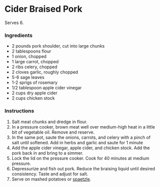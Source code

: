 # Cider Braised Pork

Serves 6.

### Ingredients

- 2 pounds pork shoulder, cut into large chunks
- 2 tablespoons flour
- 1 onion, chopped
- 1 large carrot, chopped
- 2 ribs celery, chopped
- 2 cloves garlic, roughly chopped
- 5-6 sage leaves
- 1-2 sprigs of rosemary
- 1/2 tablespoon apple cider vinegar
- 2 cups dry apple cider
- 2 cups chicken stock

### Instructions

1. Salt meat chunks and dredge in flour.
2. In a pressure cooker, brown meat well over medium-high heat in a little bit of vegetable oil. Remove and reserve.
3. In the same pot, saute the onions, carrots, and celery with a pinch of salt until softened. Add in herbs and garlic and saute for 1 minute
4. Add the apple cider vinegar, apple cider, and chicken stock. Add the pork back in and bring to a simmer.
5. Lock the lid on the pressure cooker. Cook for 40 minutes at medium pressure.
6. Depressurize and fish out pork. Reduce the braising liquid until desired consistency. Taste and adjust for salt.
7. Serve on mashed potatoes or [spaetzle](spaetzle.md).
